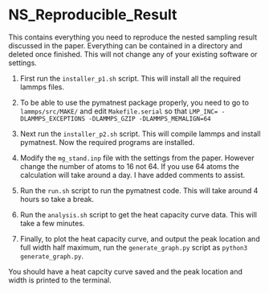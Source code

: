 # NS_Reproducible_Result
This contains everything you need to reproduce the nested sampling result discussed in the paper.
Everything can be contained in a directory and deleted once finished. This will not change any of your existing software or settings.

1) First run the `installer_p1.sh` script. This will install all the required lammps files.

2) To be able to use the pymatnest package properly, you need to go to `lammps/src/MAKE/` and edit `Makefile.serial` so that `LMP_INC= -DLAMMPS_EXCEPTIONS -DLAMMPS_GZIP -DLAMMPS_MEMALIGN=64`

3) Next run the `installer_p2.sh` script. This will compile lammps and install pymatnest. Now the required programs are installed.

4) Modify the `mg_stand.inp` file with the settings from the paper. However change the number of atoms to 16 not 64. If you use 64 atoms the calculation will take around a day. I have added comments to assist.
  
5) Run the `run.sh` script to run the pymatnest code. This will take around 4 hours so take a break.
   
6) Run the `analysis.sh` script to get the heat capacity curve data. This will take a few minutes.

7) Finally, to plot the heat capacity curve, and output the peak location and full width half maximum, run the `generate_graph.py` script as `python3 generate_graph.py`.

You should have a heat capcity curve saved and the peak location and width is printed to the terminal.
